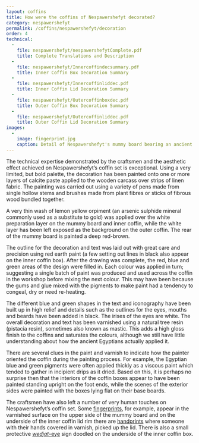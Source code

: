 ```yaml
---
layout: coffins
title: How were the coffins of Nespawershefyt decorated?
category: nespawershefyt
permalink: /coffins/nespawershefyt/decoration
order: 4
technical:
  -
    file: nespawershefyt/nespawershefytComplete.pdf
    title: Complete Translations and Description
  -
    file: nespawershefyt/Innercoffindecsummary.pdf
    title: Inner Coffin Box Decoration Summary
  -
    file: nespawershefyt/Innercoffinliddec.pdf
    title: Inner Coffin Lid Decoration Summary
  -
    file: nespawershefyt/Outercoffinboxdec.pdf
    title: Outer Coffin Box Decoration Summary
  -
    file: nespawershefyt/Outercoffinliddec.pdf
    title: Outer Coffin Lid Decoration Summary
images:
  -
    image: fingerprint.jpg
    caption: Detail of Nespawershefyt's mummy board bearing an ancient fingerprint. 
---
```



The technical expertise demonstrated by the craftsmen and the aesthetic effect achieved
on Nespawershefyt’s coffin set is exceptional. Using a very limited, but bold palette,
the decoration has been painted onto one or more layers of calcite paste applied to the
wooden carcass over strips of linen fabric. The painting was carried out using a variety
of pens made from single hollow stems and brushes made from plant fibres or sticks of
fibrous wood bundled together.

A very thin wash of lemon yellow orpiment (an arsenic sulphide mineral commonly used as a
substitute to gold) was applied over the white preparation layer on the mummy board and
inner coffin, while the white layer has been left exposed as the background on the outer
coffin. The rear of the mummy board is painted a deep red-brown.

The outline for the decoration and text was laid out with great care and precision using
 red earth paint (a few setting out lines in black also appear on the inner coffin box).
 After the drawing was complete, the red, blue and green areas of the design were filled
 in. Each colour was applied in turn; suggesting a single batch of paint was produced and
  used across the coffin in the workshop before mixing the next colour. This may have
  been because the gums and glue mixed with the pigments to make paint had a tendency
  to congeal, dry or need re-heating.

The different blue and green shapes in the text and iconography have been built up in high
 relief and details such as the outlines for the eyes, mouths and beards have been added
  in black. The irises of the eyes are white. The overall decoration and text has been varnished using a natural tree resin (pistacia resin), sometimes also known as mastic. This adds a high gloss finish to the coffins and saturates the colours, although we still have little understanding about how the ancient Egyptians actually applied it.

There are several clues in the paint and varnish to indicate how the painter oriented the coffin during the painting process. For example, the Egyptian blue and green pigments were often applied thickly as a viscous paint which tended to gather in incipient drips as it dried. Based on this, it is perhaps no surprise then that the interiors of the coffin boxes appear to have been painted standing upright on the foot ends, while the scenes of the exterior sides were painted with the boxes lying flat on their base boards.

The craftsmen have also left a number of very human touches on Nespawershefyt’s coffin set. Some [fingerprints](images/nespawershefyt/fingerprint.jpg), for example, appear in the varnished surface on the upper side of the mummy board and on the underside of the inner coffin lid rim there are [handprints](images/nespawershefyt/handprint.jpg) where someone with their hands covered in varnish, picked up the lid. There is also a small protective [_wedjat_-eye](images/nespawershefyt/wedjateye.jpg) sign doodled on the underside of the inner coffin box.
